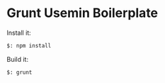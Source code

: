 # Grunt Usemin Boilerplate

Install it:

```bash
$: npm install
```

Build it:

```bash
$: grunt
```
